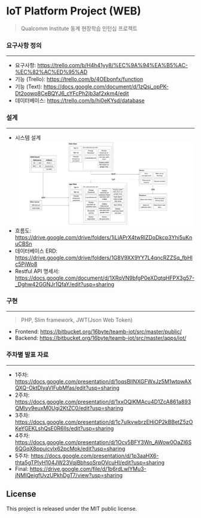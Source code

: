 # IoT Platform Project (WEB) #

> Qualcomm Institute 동계 현장학습 인턴십 프로젝트


### 요구사항 정의
-----------------
 - 요구사항: https://trello.com/b/H4h41yy8/%EC%9A%94%EA%B5%AC-%EC%82%AC%ED%95%AD
 - 기능 (Trello): https://trello.com/b/4OEbonfx/function
 - 기능 (Text): https://docs.google.com/document/d/1zQsi_opPK-Dt2oowp8CeBQYJ6_cYFcPh2jb3af2xkm4/edit
 - 데이터베이스: https://trello.com/b/hi0eKYsd/database
 

### 설계
-----------------
 - 시스템 설계
   <img src="https://github.com/64byte/teamb-iot/blob/master/resource/System_Architecture.png"></img>
 - 흐름도: https://drive.google.com/drive/folders/1iLiAPrX4twRlZDoDkcp3Yhi5uKnuCBSn
 - 데이터베이스 ERD: https://drive.google.com/drive/folders/1G8V9XX9YY7L4qncRZZSq_fbHIc5PjWo8
 - Restful API 명세서: https://docs.google.com/document/d/1XRqVN9bfgP0eXDqtqHFPX3g57-_Dghw42GGNJr1QfaY/edit?usp=sharing


### 구현
-----------------
> PHP, Slim framework, JWT(Json Web Token)

 - Frontend: https://bitbucket.org/16byte/teamb-iot/src/master/public/
 - Backend: https://bitbucket.org/16byte/teamb-iot/src/master/apps/iot/


### 주차별 발표 자료
-----------------
 - 1주차: https://docs.google.com/presentation/d/1oqsBIINXGFWxJz5M1wtpwAXQXQ-OktDlyaVIFubMfas/edit?usp=sharing
 - 2주차: https://docs.google.com/presentation/d/1xxOQlKMAcu4D1ZcA861a893QMlyv9euxM0Ugi2KtZC0/edit?usp=sharing
 - 3주차: https://docs.google.com/presentation/d/1c7ulkvwbrzEHiOP2kBBetZ5zOKeYGEKLshQsE0R6lls/edit?usp=sharing
 - 4주차: https://docs.google.com/presentation/d/1Ocv5BFY3Wn_AWow0OaZI6S6QGqX8ppuicvlx62pcMok/edit?usp=sharing
 - 5주차: https://docs.google.com/presentation/d/1p3aaHX6-thta5gTPIyH104JW23VqjBbhsoSrpOVcuHI/edit?usp=sharing
 - Final: https://drive.google.com/file/d/1b6rdLwlYMu3-jNMIQejgfUvzUPkhDgT7/view?usp=sharing

## License
This project is released under the MIT public license.
